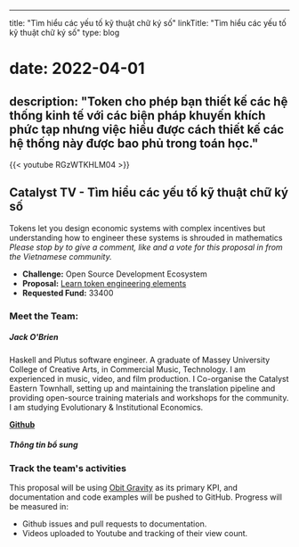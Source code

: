 ---

title: "Tìm hiểu các yếu tố kỹ thuật chữ ký số" linkTitle: "Tìm hiểu các yếu tố kỹ thuật chữ ký số" type: blog

# date: 2022-04-01

## description: "Token cho phép bạn thiết kế các hệ thống kinh tế với các biện pháp khuyến khích phức tạp nhưng việc hiểu được cách thiết kế các hệ thống này được bao phủ trong toán học."

{{&lt;  youtube RGzWTKHLM04 &gt;}}

## Catalyst TV - Tìm hiểu các yếu tố kỹ thuật chữ ký số

Tokens let you design economic systems with complex incentives but understanding how to engineer these systems is shrouded in mathematics *Please stop by to give a comment, like and a vote for this proposal in from the Vietnamese community.*

- **Challenge:** Open Source Development Ecosystem
- **Proposal:** [Learn token engineering elements](https://cardano.ideascale.com/c/idea/398799)
- **Requested Fund:** 33400

### Meet the Team:

##### **Jack O'Brien**

Haskell and Plutus software engineer. A graduate of Massey University College of Creative Arts, in Commercial Music, Technology. I am experienced in music, video, and film production. I Co-organise the Catalyst Eastern Townhall, setting up and maintaining the translation pipeline and providing open-source training materials and workshops for the community. I am studying Evolutionary &amp; Institutional Economics.

[**Github**](https://github.com/PardusEidolon)

##### Thông tin bổ sung

### Track the team's activities

This proposal will be using [Obit Gravity](https://github.com/orbit-love/orbit-model) as its primary KPI, and documentation and code examples will be pushed to GitHub. Progress will be measured in:

- Github issues and pull requests to documentation.
- Videos uploaded to Youtube and tracking of their view count.
